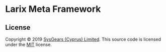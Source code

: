 # Larix Meta Framework

## License

Copyright © 2019 [SysGears (Cyprus) Limited]. This source code is licensed under the [MIT] license.

[MIT]: LICENSE
[SysGears (Cyprus) Limited]: http://sysgears.com
